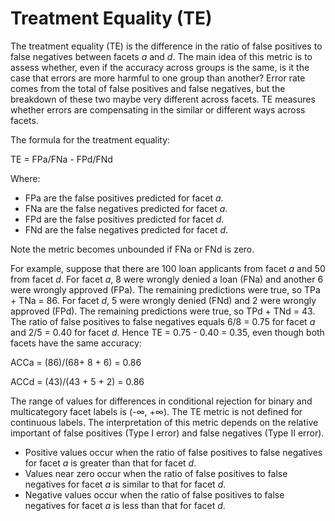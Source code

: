 # Treatment Equality \(TE\)<a name="clarify-post-training-bias-metric-te"></a>

The treatment equality \(TE\) is the difference in the ratio of false positives to false negatives between facets *a* and *d*\. The main idea of this metric is to assess whether, even if the accuracy across groups is the same, is it the case that errors are more harmful to one group than another? Error rate comes from the total of false positives and false negatives, but the breakdown of these two maybe very different across facets\. TE measures whether errors are compensating in the similar or different ways across facets\. 

The formula for the treatment equality:

 TE = FPa/FNa \- FPd/FNd

Where:
+ FPa are the false positives predicted for facet *a*\.
+ FNa are the false negatives predicted for facet *a*\.
+ FPd are the false positives predicted for facet *d*\.
+ FNd are the false negatives predicted for facet *d*\.

Note the metric becomes unbounded if FNa or FNd is zero\.

For example, suppose that there are 100 loan applicants from facet *a* and 50 from facet *d*\. For facet *a*, 8 were wrongly denied a loan \(FNa\) and another 6 were wrongly approved \(FPa\)\. The remaining predictions were true, so TPa \+ TNa = 86\. For facet *d*, 5 were wrongly denied \(FNd\) and 2 were wrongly approved \(FPd\)\. The remaining predictions were true, so TPd \+ TNd = 43\. The ratio of false positives to false negatives equals 6/8 = 0\.75 for facet *a* and 2/5 = 0\.40 for facet *d*\. Hence TE = 0\.75 \- 0\.40 = 0\.35, even though both facets have the same accuracy:

 ACCa = \(86\)/\(68\+ 8 \+ 6\) = 0\.86

 ACCd = \(43\)/\(43 \+ 5 \+ 2\) = 0\.86

The range of values for differences in conditional rejection for binary and multicategory facet labels is \(\-∞, \+∞\)\. The TE metric is not defined for continuous labels\. The interpretation of this metric depends on the relative important of false positives \(Type I error\) and false negatives \(Type II error\)\. 
+ Positive values occur when the ratio of false positives to false negatives for facet *a* is greater than that for facet *d*\. 
+ Values near zero occur when the ratio of false positives to false negatives for facet *a* is similar to that for facet *d*\. 
+ Negative values occur when the ratio of false positives to false negatives for facet *a* is less than that for facet *d*\. 